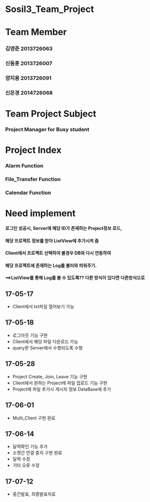# Sosil3_Team_Project
# Team Member
### 김영준 2013726063
### 신동훈 2013726007
### 양지용 2013726091
### 신은경 2014726068

# Team Project Subject
### Project Manager for Busy student

# Project Index
### Alarm Function
### File_Transfer Function
### Calendar Function

# Need implement
#### 로그인 성공시, Server에 해당 ID가 존재하는 Project정보 로드,
#### 해당 프로젝트 정보를 받아 ListView에 추가시켜 줌
#### Client에서 프로젝트 선택하여 볼경우 DB와 다시 연동하여
#### 해당 프로젝트에 존재하는 Log를 불러와 띄워주기.
#### ==>ListView를 통해 Log를 볼 수 있도록?? 다른 방식이 있다면 다른방식으로

## 17-05-17
- Client에서 txt파일 열어보기 가능

## 17-05-18
- 로그아웃 기능 구현
- Client에서 해당 파일 다운로드 가능
- query문 Server에서 수행되도록 수행

## 17-05-28
- Project Create, Join, Leave 기능 구현
- Client에서 원하는 Project에 파일 업로드 기능 구현
- Project에 파일 추가시 게시자 정보 DataBase에 추가

## 17-06-01
- Multi_Client 구현 완료

## 17-06-14
- 달력확인 기능 추가
- 소켓간 연결 중지 구현 완료
- 달력 수정
- 기타 오류 수정

## 17-07-12
- 중간발표, 최종발표자료 
